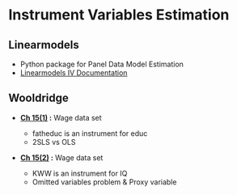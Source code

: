 # Instrument Variables Estimation

## Linearmodels
- Python package for Panel Data Model Estimation
- [Linearmodels IV Documentation](https://bashtage.github.io/linearmodels/iv/index.html)

## Wooldridge
- **[Ch 15(1)](https://github.com/chloesung/Econometrics/blob/main/2.%20Instrument%20Variables%20Approach/Wooldridge/Wooldridge_Ch15(1).ipynb) :** Wage data set
  + fatheduc is an instrument for educ
  + 2SLS vs OLS
 
- **[Ch 15(2)](https://github.com/chloesung/Econometrics/blob/main/2.%20Instrument%20Variables%20Approach/Wooldridge/Wooldridge_Ch15(2).ipynb) :** Wage data set
  + KWW is an instrument for IQ
  + Omitted variables problem & Proxy variable
